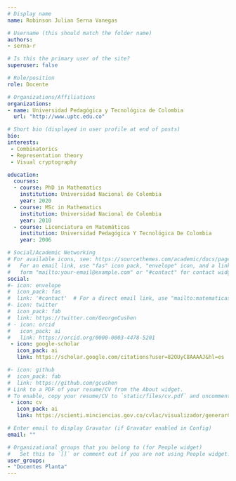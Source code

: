 ```yaml
---
# Display name
name: Robinson Julian Serna Vanegas

# Username (this should match the folder name)
authors:
- serna-r

# Is this the primary user of the site?
superuser: false

# Role/position
role: Docente

# Organizations/Affiliations
organizations:
- name: Universidad Pedagógica y Tecnológica de Colombia
  url: "http://www.uptc.edu.co"

# Short bio (displayed in user profile at end of posts)
bio: 
interests:
 - Combinatorics
 - Representation theory
 - Visual cryptography

education:
  courses:
  - course: PhD in Mathematics
    institution: Universidad Nacional de Colombia
    year: 2020
  - course: MSc in Mathematics
    institution: Universidad Nacional de Colombia
    year: 2010
  - course: Licenciatura en Matemáticas
    institution: Universidad Pedagógica Y Tecnológica De Colombia
    year: 2006

# Social/Academic Networking
# For available icons, see: https://sourcethemes.com/academic/docs/page-builder/#icons
#   For an email link, use "fas" icon pack, "envelope" icon, and a link in the
#   form "mailto:your-email@example.com" or "#contact" for contact widget.
social:
#- icon: envelope
#  icon_pack: fas
#  link: '#contact'  # For a direct email link, use "mailto:matematicasyestadistica@uptc.edu.co".
#- icon: twitter
#  icon_pack: fab
#  link: https://twitter.com/GeorgeCushen
# - icon: orcid
#   icon_pack: ai
#   link: https://orcid.org/0000-0003-4478-5201
 - icon: google-scholar
   icon_pack: ai
   link: https://scholar.google.com/citations?user=82OUyC8AAAAJ&hl=es

#- icon: github
#  icon_pack: fab
#  link: https://github.com/gcushen
# Link to a PDF of your resume/CV from the About widget.
# To enable, copy your resume/CV to `static/files/cv.pdf` and uncomment the lines below.
 - icon: cv
   icon_pack: ai
   link: https://scienti.minciencias.gov.co/cvlac/visualizador/generarCurriculoCv.do?cod_rh=0000859702

# Enter email to display Gravatar (if Gravatar enabled in Config)
email: ""

# Organizational groups that you belong to (for People widget)
#   Set this to `[]` or comment out if you are not using People widget.
user_groups:
- "Docentes Planta"
---
```



